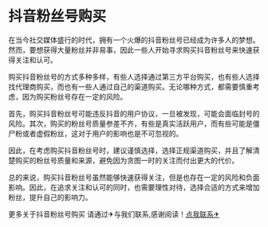 # 抖音粉丝号购买

在当今社交媒体盛行的时代，拥有一个火爆的抖音粉丝号已经成为许多人的梦想。然而，要想获得大量粉丝并非易事，因此一些人开始寻求购买抖音粉丝号来快速获得关注和认可。

购买抖音粉丝号的方式多种多样，有些人选择通过第三方平台购买，也有些人选择找代理商购买，而也有一些人通过自己的渠道购买。无论哪种方式，都需要慎重考虑，因为购买粉丝号存在一定的风险。

首先，购买抖音粉丝号可能违反抖音的用户协议，一旦被发现，可能会面临封号的风险。其次，购买的粉丝号质量参差不齐，有些是真实活跃用户，而有些可能是僵尸粉或者虚假粉丝，这对于用户的影响也是不可忽视的。

因此，在考虑购买抖音粉丝号时，建议谨慎选择，选择正规渠道购买，并且了解清楚购买的粉丝号质量和来源，避免因为贪图一时的关注而付出更大的代价。

总的来说，购买抖音粉丝号虽然能够快速获得关注，但是也存在一定的风险和负面影响。因此，在追求关注和认可的同时，也需要理性对待，选择合适的方式来增加粉丝，提升自己的影响力。

更多关于抖音粉丝号购买 请通过✈与我们联系,感谢阅读！[点我联系✈](https://hk.G208.com)